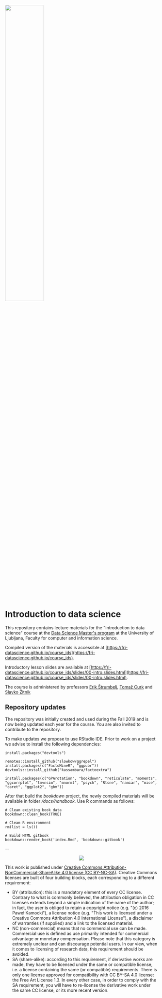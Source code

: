 <img src="logo.svg" width="50%" />

# Introduction to data science

This repository contains lecture materials for the "Introduction to data science" course at the [Data Science Master's program](https://datascience.fri.uni-lj.si) at the University of Ljubljana, Faculty for computer and information science.

Compiled version of the materials is accessible at [https://fri-datascience.github.io/course_ids](https://fri-datascience.github.io/course_ids).

Introductory lesson slides are available at [https://fri-datascience.github.io/course_ids/slides/00-intro.slides.html](https://fri-datascience.github.io/course_ids/slides/00-intro.slides.html).

The course is administered by professors [Erik Štrumbelj](mailto:erik.strumbelj@fri.uni-lj.si), [Tomaž Curk](mailto:tomaz.curk@fri.uni-lj.si) and [Slavko Žitnik](mailto:slavko.zitnik@fri.uni-lj.si)

## Repository updates

The repository was initially created and used during the Fall 2019 and is now being updated each year for the course. You are also invited to contribute to the repository.

To make updates we propose to use RStudio IDE. Prior to work on a project we advise to install the following dependencies:

```
install.packages("devtools")

remotes::install_github("slowkow/ggrepel")
install.packages(c("FactoMineR", "ggpubr"))
devtools::install_github("kassambara/factoextra")

install.packages(c("GPArotation", "bookdown", "reticulate", "moments", "ggcorrplot", "tmvnsim", "mnormt", "psych", "Rtsne", "naniar", "mice", "caret", "ggplot2", "gbm"))
```

After that build the *bookdown* project, the newly compiled materials will be available in folder */docs/handbook.* Use R commands as follows:

```
# Clean existing book data
bookdown::clean_book(TRUE)

# Clean R environment
rm(list = ls()) 

# Build HTML gitbook
bookdown::render_book('index.Rmd', 'bookdown::gitbook')
```

--

<center><img src="cc_license.png"></center>

This work is published under [Creative Commons Attribution-NonCommercial-ShareAlike 4.0 license (CC BY-NC-SA)](https://creativecommons.org/licenses/by-nc-sa/4.0/legalcode). Creative Commons licenses are built of four building blocks, each corresponding to a different requirement:

* BY (attribution): this is a mandatory element of every CC license. Contrary to what is commonly believed, the attribution obligation in CC licenses extends beyond a simple indication of the name of the author; in fact, the user is obliged to retain a copyright notice (e.g. "(c) 2016 Paweł Kamocki"), a license notice (e.g. "This work is licensed under a Creative Commons Attribution 4.0 International License"), a disclaimer of warranties (if supplied) and a link to the licensed material.
* NC (non-commercial) means that no commercial use can be made. Commercial use is defined as use primarily intended for commercial advantage or monetary compensation. Please note that this category is extremely unclear and can discourage potential users. In our view, when it comes to licensing of research data, this requirement should be avoided.
* SA (share-alike): according to this requirement, if derivative works are made, they have to be licensed under the same or compatible license, i.e. a license containing the same (or compatible) requirements. There is only one license approved for compatibility with CC BY-SA 4.0 license: the Free Art License 1.3. In every other case, in order to comply with the SA requirement, you will have to re-license the derivative work under the same CC license, or its more recent version.
